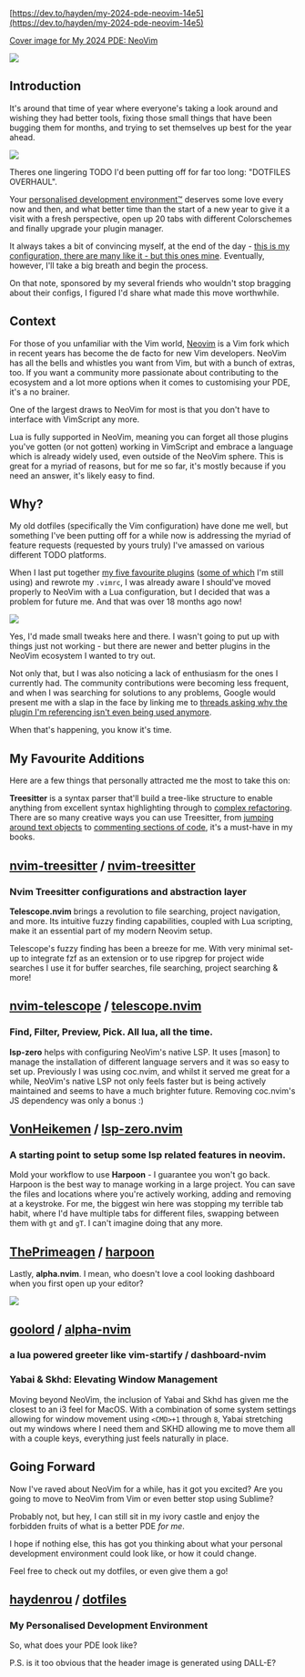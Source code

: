 [https://dev.to/hayden/my-2024-pde-neovim-14e5](https://dev.to/hayden/my-2024-pde-neovim-14e5)

  

[Cover image for My 2024 PDE: NeoVim](https://media.dev.to/cdn-cgi/image/width=1000,height=420,fit=cover,gravity=auto,format=auto/https%3A%2F%2Fdev-to-uploads.s3.amazonaws.com%2Fuploads%2Farticles%2Fxtm3vuqwpobkjxd44734.png)

[![](https://media.dev.to/cdn-cgi/image/width=1000,height=420,fit=cover,gravity=auto,format=auto/https%3A%2F%2Fdev-to-uploads.s3.amazonaws.com%2Fuploads%2Farticles%2Fxtm3vuqwpobkjxd44734.png)](https://media.dev.to/cdn-cgi/image/width=1000,height=420,fit=cover,gravity=auto,format=auto/https%3A%2F%2Fdev-to-uploads.s3.amazonaws.com%2Fuploads%2Farticles%2Fxtm3vuqwpobkjxd44734.png)

## Introduction

It's around that time of year where everyone's taking a look around and wishing they had better tools, fixing those small things that have been bugging them for months, and trying to set themselves up best for the year ahead.

[![](https://i.giphy.com/media/k0fBbRe4ySKZwmfXRj/giphy.gif)](https://i.giphy.com/media/k0fBbRe4ySKZwmfXRj/giphy.gif)

Theres one lingering TODO I'd been putting off for far too long: "DOTFILES OVERHAUL".

Your [personalised development environment™](https://www.youtube.com/watch?v=QMVIJhC9Veg) deserves some love every now and then, and what better time than the start of a new year to give it a visit with a fresh perspective, open up 20 tabs with different Colorschemes and finally upgrade your plugin manager.

It always takes a bit of convincing myself, at the end of the day - [this is my configuration, there are many like it - but this ones mine](https://www.youtube.com/watch?v=Hgd2F2QNfEE). Eventually, however, I'll take a big breath and begin the process.

On that note, sponsored by my several friends who wouldn't stop bragging about their configs, I figured I'd share what made this move worthwhile.

## Context

For those of you unfamiliar with the Vim world, [Neovim](https://neovim.io/) is a Vim fork which in recent years has become the de facto for new Vim developers. NeoVim has all the bells and whistles you want from Vim, but with a bunch of extras, too. If you want a community more passionate about contributing to the ecosystem and a lot more options when it comes to customising your PDE, it's a no brainer.

One of the largest draws to NeoVim for most is that you don't have to interface with VimScript any more.

Lua is fully supported in NeoVim, meaning you can forget all those plugins you've gotten (or not gotten) working in VimScript and embrace a language which is already widely used, even outside of the NeoVim sphere. This is great for a myriad of reasons, but for me so far, it's mostly because if you need an answer, it's likely easy to find.

## Why?

My old dotfiles (specifically the Vim configuration) have done me well, but something I've been putting off for a while now is addressing the myriad of feature requests (requested by yours truly) I've amassed on various different TODO platforms.

When I last put together [my five favourite plugins](https://dev.to/hayden/the-only-5-vim-plugins-i-need-4b7h) ([some of which](https://dev.to/hayden/optimizing-your-workflow-with-fzf-ripgrep-2eai) I'm still using) and rewrote my `.vimrc`, I was already aware I should've moved properly to NeoVim with a Lua configuration, but I decided that was a problem for future me. And that was over 18 months ago now!

[![](https://i.giphy.com/media/PhZqDgXlml04RU1Mkl/giphy.gif)](https://i.giphy.com/media/PhZqDgXlml04RU1Mkl/giphy.gif)

Yes, I'd made small tweaks here and there. I wasn't going to put up with things just not working - but there are newer and better plugins in the NeoVim ecosystem I wanted to try out.

Not only that, but I was also noticing a lack of enthusiasm for the ones I currently had. The community contributions were becoming less frequent, and when I was searching for solutions to any problems, Google would present me with a slap in the face by linking me to [threads asking why the plugin I'm referencing isn't even being used anymore](https://www.reddit.com/r/neovim/comments/14pvyo4/why_is_nobody_using_coc_anymore/).

When that's happening, you know it's time.

## My Favourite Additions

Here are a few things that personally attracted me the most to take this on:

**Treesitter** is a syntax parser that'll build a tree-like structure to enable anything from excellent syntax highlighting through to [complex refactoring](https://github.com/ThePrimeagen/refactoring.nvim). There are so many creative ways you can use Treesitter, from [jumping around text objects](https://github.com/nvim-lua/kickstart.nvim/blob/f6d67b69c3/init.lua#L330-L363) to [commenting sections of code](https://github.com/numToStr/Comment.nvim), it's a must-have in my books.

## [nvim-treesitter](https://github.com/nvim-treesitter) / [nvim-treesitter](https://github.com/nvim-treesitter/nvim-treesitter)

### Nvim Treesitter configurations and abstraction layer

**Telescope.nvim** brings a revolution to file searching, project navigation, and more. Its intuitive fuzzy finding capabilities, coupled with Lua scripting, make it an essential part of my modern Neovim setup.

Telescope's fuzzy finding has been a breeze for me. With very minimal set-up to integrate fzf as an extension or to use ripgrep for project wide searches I use it for buffer searches, file searching, project searching & more!

## [nvim-telescope](https://github.com/nvim-telescope) / [telescope.nvim](https://github.com/nvim-telescope/telescope.nvim)

### Find, Filter, Preview, Pick. All lua, all the time.

**lsp-zero** helps with configuring NeoVim's native LSP. It uses [mason] to manage the installation of different language servers and it was so easy to set up. Previously I was using coc.nvim, and whilst it served me great for a while, NeoVim's native LSP not only feels faster but is being actively maintained and seems to have a much brighter future. Removing coc.nvim's JS dependency was only a bonus :)

## [VonHeikemen](https://github.com/VonHeikemen) / [lsp-zero.nvim](https://github.com/VonHeikemen/lsp-zero.nvim)

### A starting point to setup some lsp related features in neovim.

Mold your workflow to use **Harpoon** - I guarantee you won't go back. Harpoon is the best way to manage working in a large project. You can save the files and locations where you're actively working, adding and removing at a keystroke. For me, the biggest win here was stopping my terrible tab habit, where I'd have multiple tabs for different files, swapping between them with `gt` and `gT`. I can't imagine doing that any more.

## [ThePrimeagen](https://github.com/ThePrimeagen) / [harpoon](https://github.com/ThePrimeagen/harpoon)

Lastly, **alpha.nvim**. I mean, who doesn't love a cool looking dashboard when you first open up your editor?

[![](https://res.cloudinary.com/practicaldev/image/fetch/s--ZE5vZLcv--/c_limit%2Cf_auto%2Cfl_progressive%2Cq_auto%2Cw_800/https://i.imgur.com/qVCCpbT.jpeg)](https://res.cloudinary.com/practicaldev/image/fetch/s--ZE5vZLcv--/c_limit%2Cf_auto%2Cfl_progressive%2Cq_auto%2Cw_800/https://i.imgur.com/qVCCpbT.jpeg)

## [goolord](https://github.com/goolord) / [alpha-nvim](https://github.com/goolord/alpha-nvim)

### a lua powered greeter like vim-startify / dashboard-nvim

### Yabai & Skhd: Elevating Window Management

Moving beyond NeoVim, the inclusion of Yabai and Skhd has given me the closest to an i3 feel for MacOS. With a combination of some system settings allowing for window movement using `<CMD>+1` through `8`, Yabai stretching out my windows where I need them and SKHD allowing me to move them all with a couple keys, everything just feels naturally in place.

## Going Forward

Now I've raved about NeoVim for a while, has it got you excited? Are you going to move to NeoVim from Vim or even better stop using Sublime?

Probably not, but hey, I can still sit in my ivory castle and enjoy the forbidden fruits of what is a better PDE _for me_.

I hope if nothing else, this has got you thinking about what your personal development environment could look like, or how it could change.

Feel free to check out my dotfiles, or even give them a go!

## [haydenrou](https://github.com/haydenrou) / [dotfiles](https://github.com/haydenrou/dotfiles)

### My Personalised Development Environment

So, what does your PDE look like?

P.S. is it too obvious that the header image is generated using DALL-E?